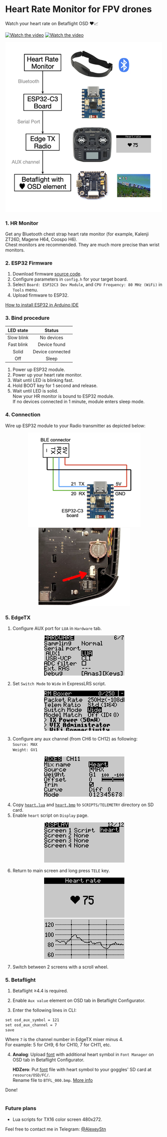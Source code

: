 # Heart Rate Monitor for FPV drones

Watch your heart rate on Betaflight OSD ❤️📈

<p align="center">
  
[![Watch the video](https://img.youtube.com/vi/yA9xkAsMA1U/mqdefault.jpg)](https://youtu.be/yA9xkAsMA1U)  [![Watch the video](https://img.youtube.com/vi/_b7GmlouoaM/mqdefault.jpg)](https://youtu.be/_b7GmlouoaM)  

</p>

<p align="left">  
<img src="Images/block_diagram.png" width="500"/>
</p>

### 1. HR Monitor
Get any Bluetooth chest strap heart rate monitor (for example, Kalenji ZT26D, Magene H64, Coospo H6).<br>
Chest monitors are recommended. They are much more precise than wrist monitors.

### 2. ESP32 Firmware

1. Download firmware [source code](ESP32).
2. Configure parameters in `config.h` for your target board.
3. Select `Board: ESP32C3 Dev Module`, and `CPU Frequency: 80 MHz (WiFi)` in `Tools` menu.
4. Upload firmware to ESP32.

[How to install ESP32 in Arduino IDE](https://randomnerdtutorials.com/installing-esp32-arduino-ide-2-0/)

### 3. Bind procedure

| LED state  | Status |
| :--------: | :-----------: |
| Slow blink | No devices    |
| Fast blink | Device found     |
| Solid      | Device connected |
| Off        | Sleep     |

1. Power up ESP32 module.
2. Power up your heart rate monitor.
3. Wait until LED is blinking fast.
4. Hold BOOT key for 1 second and release. 
5. Wait until LED is solid.<br>
Now your HR monitor is bound to ESP32 module.<br>
If no devices connected in 1 minute, module enters sleep mode.

### 4. Connection
Wire up ESP32 module to your Radio transmitter as depicted below:
<p align="center">
<img src="Images/connection_diagram.png" height="300" />
<img src="Images/connector.jpg" height="250" />
</p>

### 5. EdgeTX
1. Configure AUX port for `LUA` in `Hardware` tab.

<p align="center">
<img src="Images/edgetx_aux_lua.png"/>
</p>

2. Set `Switch Mode` to `Wide` in ExpressLRS script.

<p align="center">
<img src="Images/edgetx_switch_mode.png"/>
</p>

3. Configure any aux channel (from CH6 to CH12) as following:<br>
`Source: MAX`<br>
`Weight: GV1`

<p align="center">
<img src="Images/edgetx_mixes.png"/>
</p>

4. Copy [`heart.lua`](/Lua/) and [`heart.bmp`](/Lua/) to `SCRIPTS/TELEMETRY` directory on SD card.<br>
5. Enable `heart` script on `Display` page.

<p align="center">
<img src="Images/edgetx_telemetry.png"/>
</p>

6. Return to main screen and long press `TELE` key.
<p align="center">
<img src="Images/edgetx_lua_heart_rate.png"/> <img src="Images/edgetx_lua_graph.png"/>
</p>

7. Switch between 2 screens with a scroll wheel.<br>

### 5. Betaflight

1) Betaflight ≥4.4 is required.

2) Enable `Aux value` element on OSD tab in Betaflight Configurator.

3) Enter the following lines in CLI:
```
set osd_aux_symbol = 121
set osd_aux_channel = 7
save
```

Where `7` is the channel number in EdgeTX mixer minus 4.<br>
For example: 5 for CH9, 6 for CH10, 7 for CH11, etc.

4) **Analog**: Upload [font](/Fonts/mcm) with additional heart symbol in `Font Manager` on OSD tab in Betaflight Configurator.
  
   **HDZero**: Put [font](/Fonts/HDZero) file with heart symbol to your goggles' SD card at `resource/OSD/FC/`. <br>
   Rename file to `BTFL_000.bmp`.
   [More info](https://github.com/hd-zero/hdzero-osd-font-library/)

Done! 
<br>
<br>

### Future plans
* Lua scripts for TX16 color screen 480x272.

Feel free to contact me in Telegram: [@AlexeyStn](https://t.me/AlexeyStn)



